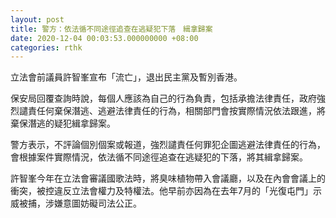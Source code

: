 ```yaml
---
layout: post
title: 警方：依法循不同途徑追查在逃疑犯下落　緝拿歸案
date: 2020-12-04 00:03:53.000000000 +08:00
categories: rthk
---
```


立法會前議員許智峯宣布「流亡」，退出民主黨及暫別香港。

保安局回覆查詢時說，每個人應該為自己的行為負責，包括承擔法律責任，政府強烈譴責任何棄保潛逃、逃避法律責任的行為，相關部門會按實際情況依法跟進，將棄保潛逃的疑犯緝拿歸案。 

警方表示，不評論個別個案或報道，強烈譴責任何罪犯企圖逃避法律責任的行為，會根據案件實際情況，依法循不同途徑追查在逃疑犯的下落，將其緝拿歸案。

許智峯今年在立法會審議國歌法時，將臭味植物帶入會議廳，以及在內會會議上的衝突，被控違反立法會權力及特權法。他早前亦因為在去年7月的「光復屯門」示威被捕，涉嫌意圖妨礙司法公正。
